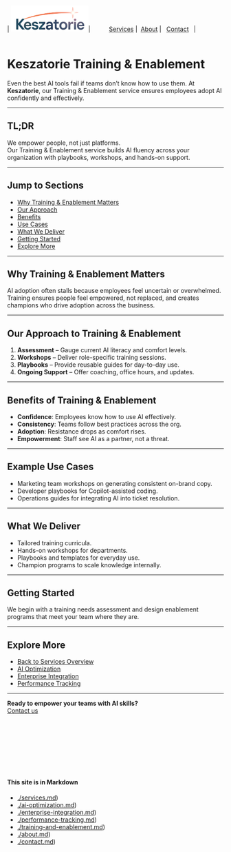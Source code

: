 | [<img src="../Keszatorie_logo.png" alt="Keszatorie Logo" height="60">](https://keszatorie.com/)| &nbsp;&nbsp;&nbsp;&nbsp;&nbsp;&nbsp;&nbsp;&nbsp;&nbsp;&nbsp;[Services](/services/) |&nbsp;&nbsp;[About](../about.md) |&nbsp;&nbsp; [Contact](../contact.md) &nbsp;&nbsp;|
<br><br>

# Keszatorie Training & Enablement

Even the best AI tools fail if teams don’t know how to use them. At **Keszatorie**, our Training & Enablement service ensures employees adopt AI confidently and effectively.

---

## TL;DR
We empower people, not just platforms.  
Our Training & Enablement service builds AI fluency across your organization with playbooks, workshops, and hands-on support.

---

## Jump to Sections
- [Why Training & Enablement Matters](#why-training--enablement-matters)  
- [Our Approach](#our-approach-to-training--enablement)  
- [Benefits](#benefits-of-training--enablement)  
- [Use Cases](#example-use-cases)  
- [What We Deliver](#what-we-deliver)  
- [Getting Started](#getting-started)  
- [Explore More](#explore-more)  

---

## Why Training & Enablement Matters
AI adoption often stalls because employees feel uncertain or overwhelmed. Training ensures people feel empowered, not replaced, and creates champions who drive adoption across the business.

---

## Our Approach to Training & Enablement
1. **Assessment** – Gauge current AI literacy and comfort levels.  
2. **Workshops** – Deliver role-specific training sessions.  
3. **Playbooks** – Provide reusable guides for day-to-day use.  
4. **Ongoing Support** – Offer coaching, office hours, and updates.

---

## Benefits of Training & Enablement
- **Confidence**: Employees know how to use AI effectively.  
- **Consistency**: Teams follow best practices across the org.  
- **Adoption**: Resistance drops as comfort rises.  
- **Empowerment**: Staff see AI as a partner, not a threat.  

---

## Example Use Cases
- Marketing team workshops on generating consistent on-brand copy.  
- Developer playbooks for Copilot-assisted coding.  
- Operations guides for integrating AI into ticket resolution.  

---

## What We Deliver
- Tailored training curricula.  
- Hands-on workshops for departments.  
- Playbooks and templates for everyday use.  
- Champion programs to scale knowledge internally.  

---

## Getting Started
We begin with a training needs assessment and design enablement programs that meet your team where they are.

---

## Explore More
- [Back to Services Overview](/)  
- [AI Optimization](./ai-optimization.md)  
- [Enterprise Integration](./enterprise-integration.md)  
- [Performance Tracking](./performance-tracking.md)  

---

**Ready to empower your teams with AI skills?**  
[Contact us](../contact.md)

<br><br><br><br>
---
#### This site is in Markdown
- [./services.md](https://keszatorie.com/services/index.md))
- [./ai-optimization.md](https://keszatorie.com/services/ai-optimization.md))
- [./enterprise-integration.md](https://keszatorie.com/services/enterprise-integration.md))
- [./performance-tracking.md](https://keszatorie.com/services/performance-tracking.md))
- [./training-and-enablement.md](https://keszatorie.com/services/training-and-enablement.md))
- [./about.md](https://keszatorie.com/about.md))  
- [./contact.md](https://keszatorie.com/contact.md))  
